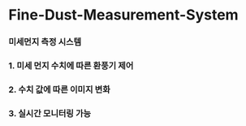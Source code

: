 # Fine-Dust-Measurement-System

### 미세먼지 측정 시스템

### 1. 미세 먼지 수치에 따른 환풍기 제어
### 2. 수치 값에 따른 이미지 변화
### 3. 실시간 모니터링 가능
